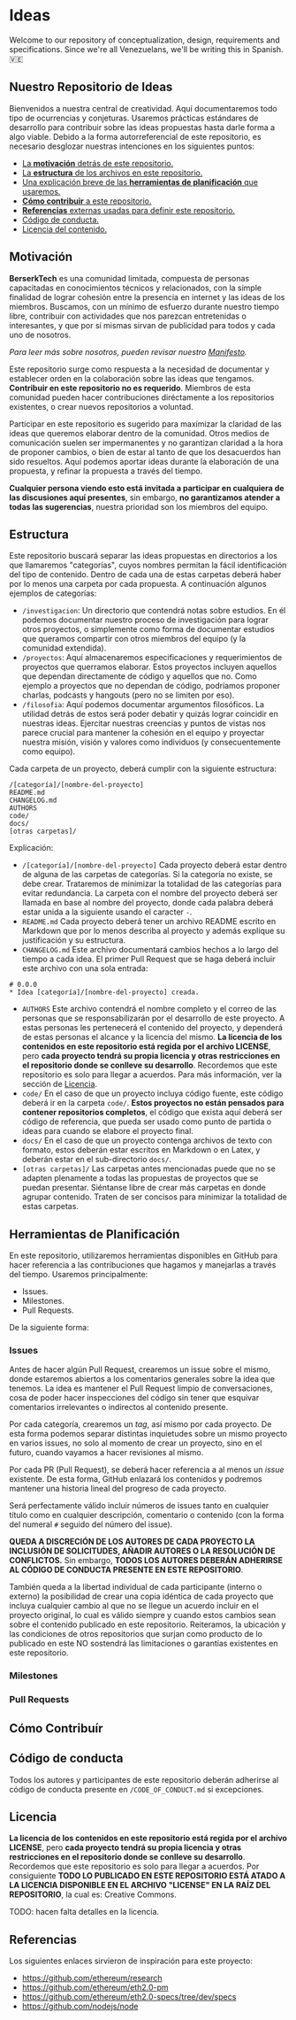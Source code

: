 ﻿# Ideas

Welcome to our repository of conceptualization, design, requirements and specifications.
Since we're all Venezuelans, we'll be writing this in Spanish. 🇻🇪

## Nuestro Repositorio de Ideas

Bienvenidos a nuestra central de creatividad. Aquí documentaremos todo
tipo de ocurrencias y conjeturas. Usaremos prácticas estándares de
desarrollo para contribuir sobre las ideas propuestas hasta darle
forma a algo viable. Debido a la forma autorreferencial de este
repositorio, es necesario desglozar nuestras intenciones en los
siguientes puntos: 

- [La **motivación** detrás de este repositorio.](#motivacion)
- [La **estructura** de los archivos en este repositorio.](#estructura)
- [Una explicación breve de las **herramientas de planificación** que usaremos.](#herramientas-de-planificacion)
- [**Cómo contribuir** a este repositorio.](#como-contribuir)
- [**Referencias** externas usadas para definir este repositorio.](#referencias)
- [Código de conducta.](#codigo-de-conducta)
- [Licencia del contenido.](#licencia)

## Motivación

**BerserkTech** es una comunidad limitada, compuesta de personas
capacitadas en conocimientos técnicos y relacionados, con la simple
finalidad de lograr cohesión entre la presencia en internet y las
ideas de los miembros. Buscamos, con un mínimo de esfuerzo durante
nuestro tiempo libre, contribuir con actividades que nos parezcan
entretenidas o interesantes, y que por sí mismas sirvan de publicidad
para todos y cada uno de nosotros.

_Para leer más sobre nosotros, pueden revisar nuestro
[Manifesto](https://medium.com/berserktech/manifesto-b9eda0fda1a7)._

Este repositorio surge como respuesta a la necesidad de documentar y
establecer orden en la colaboración sobre las ideas que tengamos.
**Contribuir en este repositorio no es requerido**. Miembros de esta
comunidad pueden hacer contribuciones diréctamente a los repositorios
existentes, o crear nuevos repositorios a voluntad.

Participar en este repositorio es sugerido para maximizar la claridad
de las ideas que queremos elaborar dentro de la comunidad. Otros
medios de comunicación suelen ser impermanentes y no garantizan
claridad a la hora de proponer cambios, o bien de estar al tanto de
que los desacuerdos han sido resueltos. Aquí podemos aportar ideas
durante la elaboración de una propuesta, y refinar la propuesta a
través del tiempo.

**Cualquier persona viendo esto está invitada a participar en
cualquiera de las discusiones aquí presentes**, sin embargo, **no
garantizamos atender a todas las sugerencias**, nuestra prioridad son
los miembros del equipo.

## Estructura

Este repositorio buscará separar las ideas propuestas en directorios a
los que llamaremos "categorías", cuyos nombres permitan la fácil
identificación del tipo de contenido. Dentro de cada una de estas
carpetas deberá haber por lo menos una carpeta por cada propuesta. A
continuación algunos ejemplos de categorías:

- `/investigacion`: Un directorio que contendrá notas sobre estudios.
  En él podemos documentar nuestro proceso de investigación para
  lograr otros proyectos, o simplemente como forma de documentar
  estudios que queramos compartir con otros miembros del equipo (y la
  comunidad extendida).
- `/proyectos`: Aquí almacenaremos especificaciones y requerimientos
  de proyectos que querramos elaborar. Estos proyectos incluyen
  aquellos que dependan directamente de código y aquellos que no. Como
  ejemplo a proyectos que no dependan de código, podríamos proponer
  charlas, podcasts y hangouts (pero no se limiten por eso).
- `/filosofia`: Aquí podemos documentar argumentos filosóficos. La
  utilidad detrás de estos será poder debatir y quizás lograr
  coincidir en nuestras ideas. Ejercitar nuestras creencias y puntos
  de vistas nos parece crucial para mantener la cohesión en el equipo
  y proyectar nuestra misión, visión y valores como individuos (y
  consecuentemente como equipo).

Cada carpeta de un proyecto, deberá cumplir con la siguiente
estructura:

```
/[categoría]/[nombre-del-proyecto]
README.md
CHANGELOG.md
AUTHORS
code/
docs/
[otras carpetas]/
```

Explicación:

- `/[categoría]/[nombre-del-proyecto]` Cada proyecto deberá estar
  dentro de alguna de las carpetas de categorías. Si la categoría no
  existe, se debe crear. Trataremos de minimizar la totalidad de las
  categorías para evitar redundancia. La carpeta con el nombre del
  proyecto deberá ser llamada en base al nombre del proyecto, donde
  cada palabra deberá estar unida a la siguiente usando el caracter
  `-`.
- `README.md` Cada proyecto deberá tener un archivo README escrito en
  Markdown que por lo menos describa al proyecto y además explique su
  justificación y su estructura.
- `CHANGELOG.md` Este archivo documentará cambios hechos a lo largo
  del tiempo a cada idea. El primer Pull Request que se haga deberá
  incluir este archivo con una sola entrada:
```
# 0.0.0
* Idea [categoría]/[nombre-del-proyecto] creada.
```
- `AUTHORS` Este archivo contendrá el nombre completo y el correo de
  las personas que se responsabilizarán por el desarrollo de este
  proyecto. A estas personas les pertenecerá el contenido del
  proyecto, y dependerá de estas personas el alcance y la licencia del
  mismo. **La licencia de los contenidos en este repositorio está
  regida por el archivo LICENSE**, pero **cada proyecto tendrá su
  propia licencia y otras restricciones en el repositorio donde se
  conlleve su desarrollo**. Recordemos que este repositorio es solo
  para llegar a acuerdos. Para más información, ver la sección de
  [Licencia](#licencia).
- `code/` En el caso de que un proyecto incluya código fuente, este
  código deberá ir en la carpeta `code/`. **Estos proyectos no están
  pensados para contener repositorios completos**, el código que
  exista aquí deberá ser código de referencia, que pueda ser usado
  como punto de partida o ideas para cuando se elabore el proyecto
  final.
- `docs/` En el caso de que un proyecto contenga archivos de texto con
  formato, estos deberán estar escritos en Markdown o en Latex, y
  deberán estar en el sub-directorio `docs/`.
- `[otras carpetas]/` Las carpetas antes mencionadas puede que no se
  adapten plenamente a todas las propuestas de proyectos que se puedan
  presentar. Siéntanse libre de crear más carpetas en donde agrupar
  contenido. Traten de ser concisos para minimizar la totalidad de
  estas carpetas.

## Herramientas de Planificación

En este repositorio, utilizaremos herramientas disponibles en GitHub
para hacer referencia a las contribuciones que hagamos y manejarlas a
través del tiempo. Usaremos principalmente:

- Issues.
- Milestones.
- Pull Requests.

De la siguiente forma:

### Issues

Antes de hacer algún Pull Request, crearemos un issue sobre el mismo,
donde estaremos abiertos a los comentarios generales sobre la idea que
tenemos. La idea es mantener el Pull Request limpio de conversaciones,
cosa de poder hacer inspecciones del código sin tener que esquivar
comentarios irrelevantes o indirectos al contenido presente.

Por cada categoría, crearemos un _tag_, así mismo por cada proyecto.
De esta forma podemos separar distintas inquietudes sobre un mismo
proyecto en varios issues, no solo al momento de crear un proyecto,
sino en el futuro, cuando vayamos a hacer revisiones al mismo.

Por cada PR (Pull Request), se deberá hacer referencia a al menos un
_issue_ existente. De esta forma, GitHub enlazará los contenidos y
podremos mantener una historia lineal del progreso de cada proyecto.

Será perfectamente válido incluir números de issues tanto en cualquier
título como en cualquier descripción, comentario o contenido (con la
forma del numeral `#` seguido del número del issue).

**QUEDA A DISCRECIÓN DE LOS AUTORES DE CADA PROYECTO LA INCLUSIÓN DE
SOLICITUDES, AÑADIR AUTORES O LA RESOLUCIÓN DE CONFLICTOS.** Sin
embargo, **TODOS LOS AUTORES DEBERÁN ADHERIRSE AL CÓDIGO DE CONDUCTA
PRESENTE EN ESTE REPOSITORIO**.

También queda a la libertad individual de cada participante (interno o
externo) la posibilidad de crear una copia idéntica de cada proyecto
que incluya cualquier cambio al que no se llegue un acuerdo incluir en
el proyecto original, lo cual es válido siempre y cuando estos cambios
sean sobre el contenido publicado en este repositorio. Reiteramos, la
ubicación y las condiciones de otros repositorios que surjan como
producto de lo publicado en este NO sostendrá las limitaciones o
garantías existentes en este repositorio.

### Milestones

### Pull Requests

## Cómo Contribuír

## Código de conducta

Todos los autores y participantes de este repositorio deberán
adherirse al código de conducta presente en `/CODE_OF_CONDUCT.md` si
excepciones.

## Licencia

**La licencia de los contenidos en este repositorio está regida por el
archivo LICENSE**, pero **cada proyecto tendrá su propia licencia y
otras restricciones en el repositorio donde se conlleve su
desarrollo**. Recordemos que este repositorio es solo para llegar a
acuerdos. Por consiguiente **TODO LO PUBLICADO EN ESTE REPOSITORIO
ESTÁ ATADO A LA LICENCIA DISPONIBLE EN EL ARCHIVO "LICENSE" EN LA RAÍZ
DEL REPOSITORIO**, la cual es: Creative Commons.

TODO: hacen falta detalles en la licencia.

## Referencias

Los siguientes enlaces sirvieron de inspiración para este proyecto:

- https://github.com/ethereum/research
- https://github.com/ethereum/eth2.0-pm
- https://github.com/ethereum/eth2.0-specs/tree/dev/specs
- https://github.com/nodejs/node
<!--stackedit_data:
eyJoaXN0b3J5IjpbLTk0ODk0NzUxMF19
-->
